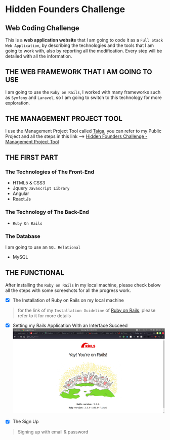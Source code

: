 # Hidden Founders Challenge
## Web Coding Challenge
This is a **web application website** that I am going to code it as a `Full Stack Web Application`, by describing the technologies and the tools that I am going to work with, also by reporting all the modification. Every step will be detailed with all the information.

## THE WEB FRAMEWORK THAT I AM GOING TO USE
I am going to use the `Ruby on Rails`, I worked with many frameworks such as `Symfony` and `Laravel`, so I am going to switch to this technology for more exploration.

## THE MANAGEMENT PROJECT TOOL
I use the Management Project Tool called [Taiga](https://taiga.io), you can refer to my Public Project and all the steps in this link --> [Hidden Founders Challenge - Management Project Tool](https://tree.taiga.io/project/skarabi-full-stack-development-career/kanban?kanban-status=1479643)

## THE FIRST PART
### The Technologies of The Front-End
- HTML5 & CSS3
- Jquery `Javascript Library`
- Angular
- React.Js
### The Technology of The Back-End
- `Ruby On Rails`
### The Database 
I am going to use an `SQL Relational`
- MySQL

## THE FUNCTIONAL 
After installing the `Ruby on Rails` in my local machine, please check below all the steps with some screeshots for all the progress work.
- [X] The Installation of Ruby on Rails on my local machine
> for the link of my `Installation Guideline` of [Ruby on Rails](https://gorails.com/setup/ubuntu/17.10), please refer to it for more details

- [X] Setting my Rails Application With an Interface Succeed 
![alt text](./Rails_Installation_Succeed.png)

- [X] The Sign Up 
> Signing up with email & password 
